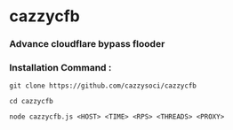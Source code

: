# cazzycfb

### Advance cloudflare bypass flooder

### Installation Command :
```
git clone https://github.com/cazzysoci/cazzycfb
```
```
cd cazzycfb
```
```
node cazzycfb.js <HOST> <TIME> <RPS> <THREADS> <PROXY>
```
